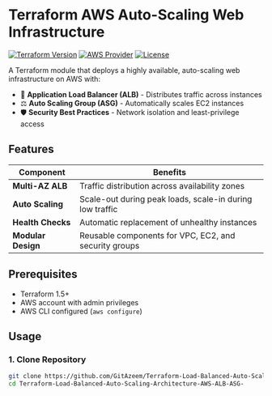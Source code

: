 # Terraform AWS Auto-Scaling Web Infrastructure

[![Terraform Version](https://img.shields.io/badge/terraform-≥1.5.0-623CE4?logo=terraform)](https://www.terraform.io/)
[![AWS Provider](https://img.shields.io/badge/AWS-≥5.0-FF9900?logo=amazonaws)](https://registry.terraform.io/providers/hashicorp/aws/latest)
[![License](https://img.shields.io/badge/license-MIT-428F7E)](LICENSE)

A Terraform module that deploys a highly available, auto-scaling web infrastructure on AWS with:

- 🚀 **Application Load Balancer (ALB)** - Distributes traffic across instances
- ⚖️ **Auto Scaling Group (ASG)** - Automatically scales EC2 instances
- 🛡️ **Security Best Practices** - Network isolation and least-privilege access



## Features

| Component          | Benefits                                                                 |
|--------------------|--------------------------------------------------------------------------|
| **Multi-AZ ALB**   | Traffic distribution across availability zones                          |
| **Auto Scaling**   | Scale-out during peak loads, scale-in during low traffic                |
| **Health Checks**  | Automatic replacement of unhealthy instances                            |
| **Modular Design** | Reusable components for VPC, EC2, and security groups                  |

## Prerequisites

- Terraform 1.5+
- AWS account with admin privileges
- AWS CLI configured (`aws configure`)

## Usage

### 1. Clone Repository
```bash
git clone https://github.com/GitAzeem/Terraform-Load-Balanced-Auto-Scaling-Architecture-AWS-ALB-ASG-.git
cd Terraform-Load-Balanced-Auto-Scaling-Architecture-AWS-ALB-ASG-
